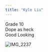 ```yaml
---
title: "Kyle Liu"
---
```


Grade 10 <br/>
Dope as heck <br/>
Good Looking

![IMG_2237](https://user-images.githubusercontent.com/87028408/172632033-d52d3078-65b7-4e5c-80e5-a6da6ea316f3.jpg)


